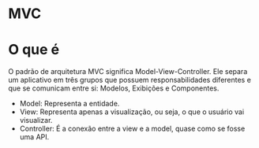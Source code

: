 # MVC

# O que é
O padrão de arquitetura MVC significa Model-View-Controller. Ele separa um aplicativo em três grupos que possuem responsabilidades diferentes e que se comunicam entre si: Modelos, Exibições e Componentes.
* Model: Representa a entidade.
* View: Representa apenas a visualização, ou seja, o que o usuário vai visualizar.
* Controller: É a conexão entre a view e a model, quase como se fosse uma API.

